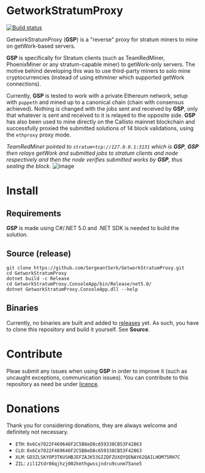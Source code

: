 # GetworkStratumProxy
[![Build status](https://ci.appveyor.com/api/projects/status/tly2i35nasi54whm?svg=true)](https://ci.appveyor.com/project/SergeantSerk/getworkstratumproxy)

GetworkStratumProxy (**GSP**) is a "reverse" proxy for stratum miners to mine on getWork-based servers.

 **GSP** is specifically for Stratum clients (such as TeamRedMiner, PhoenixMiner or any stratum-capable miner) to getWork-only servers. The motive behind developing this was to use third-party miners to solo mine cryptocurrencies (instead of using ethminer which supported getWork connections).

 Currently, **GSP** is tested to work with a private Ethereum network, setup with `puppeth` and mined up to a canonical chain (chain with consensus achieved). Nothing is changed with the jobs sent and received by **GSP**, only that whatever is sent and received to it is relayed to the opposite side. **GSP** has also been used to mine directly on the Callisto mainnet blockchain and successfully proxied the submitted solutions of 14 block validations, using the `ethproxy` proxy mode.
 
 *TeamRedMiner pointed to `stratum+tcp://127.0.0.1:3131` which is **GSP**, **GSP** then relays getWork and submitted jobs to stratum clients and node respectively and then the node verifies submitted works by **GSP**, thus sealing the block.*
 ![image](https://user-images.githubusercontent.com/14278530/142731853-faa491f2-8014-4a4f-a81c-d4c24218509c.png)

# Install
 ## Requirements
 **GSP** is made using C#/.NET 5.0 and .NET SDK is needed to build the solution.
 
 ## Source (release)
 ```
 git clone https://github.com/SergeantSerk/GetworkStratumProxy.git
 cd GetworkStratumProxy
 dotnet build -c Release
 cd GetworkStratumProxy.ConsoleApp/bin/Release/net5.0/
 dotnet GetworkStratumProxy.ConsoleApp.dll --help
 ```
  
 ## Binaries
 Currently, no binaries are built and added to [releases](https://github.com/SergeantSerk/GetworkStratumProxy/releases) yet. As such, you have to clone this repository and build it yourself. See **Source**.

# Contribute
Pleae submit any issues when using **GSP** in order to improve it (such as uncaught exceptions, communication issues).
You can contribute to this repository as need be under [licence](LICENSE).
 
# Donations
Thank you for considering donations, they are always welcome and definitely not necessary.

- `ETH`: `0x6Ce7022F469646F2C5B8eD8c659338CB53F42863`
- `CLO`: `0x6Ce7022F469646F2C5B8eD8c659338CB53F42863`
- `XLM`: `GD3ZLSKYOP3TKUSHBJEFZAJK53GIZQFZUXQYQENAY62QAILHOM75RH7C`
- `ZIL`: `zil12tdr86qjhzj002kmthgwssjndru9cunm75ane5`
